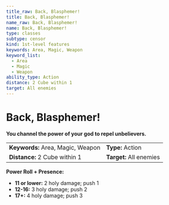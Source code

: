 ```yaml
---
title_raw: Back, Blasphemer!
title: Back, Blasphemer!
name_raw: Back, Blasphemer!
name: Back, Blasphemer!
type: classes
subtype: censor
kind: 1st-level features
keywords: Area, Magic, Weapon
keyword_list:
  - Area
  - Magic
  - Weapon
ability_type: Action
distance: 2 Cube within 1
target: All enemies
---
```


# Back, Blasphemer!

**You channel the power of your god to repel unbelievers.**

|                                   |                         |
| :-------------------------------- | :---------------------- |
| **Keywords:** Area, Magic, Weapon | **Type:** Action        |
| **Distance:** 2 Cube within 1     | **Target:** All enemies |

**Power Roll + Presence:**

- **11 or lower:** 2 holy damage; push 1
- **12-16:** 3 holy damage; push 2
- **17+:** 4 holy damage; push 3
